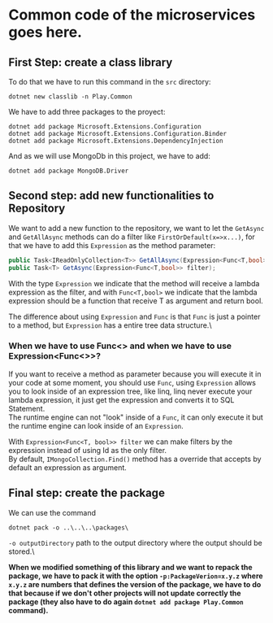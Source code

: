 # Common code of the microservices goes here.

## First Step: create a class library
To do that we have to run this command in the `src` directory:
```
dotnet new classlib -n Play.Common
```

We have to add three packages to the proyect:
```
dotnet add package Microsoft.Extensions.Configuration
dotnet add package Microsoft.Extensions.Configuration.Binder
dotnet add package Microsoft.Extensions.DependencyInjection
```

And as we will use MongoDb in this project, we have to add:
```
dotnet add package MongoDB.Driver
```


## Second step: add new functionalities to Repository
We want to add a new function to the repository, we want to let the `GetAsync` and `GetAllAsync` methods can do a filter like `FirstOrDefault(x=>x...)`, for that we have to add this `Expression` as the method parameter:
```cs
public Task<IReadOnlyCollection<T>> GetAllAsync(Expression<Func<T,bool>> filter);
public Task<T> GetAsync(Expression<Func<T,bool>> filter);
```
With the type `Expression` we indicate that the method will receive a lambda expression as the filter, and with `Func<T,bool>` we indicate that the lambda expression should be a function that receive T as argument and return bool.

The difference about using `Expression` and `Func` is that `Func` is just a pointer to a method, but `Expression` has a entire tree data structure.\

### When we have to use Func<> and when we have to use Expression<Func<>>?
If you want to receive a method as parameter because you will execute it in your code at some moment, you should use `Func`, using `Expression` allows you to look inside of an expression tree, like linq, linq never execute your lambda expression, it just get the expression and converts it to SQL Statement.\
The runtime engine can not "look" inside of a `Func`, it can only execute it but the runtime engine can look inside of an `Expression`.

With `Expression<Func<T, bool>> filter` we can make filters by the expression instead of using Id as the only filter.\
By default, `IMongoCollection.Find()` method has a override that accepts by default an expression as argument.

## Final step: create the package
We can use the command
```
dotnet pack -o ..\..\..\packages\
```

`-o outputDirectory` path to the output directory where the output should be stored.\

**When we modified something of this library and we want to repack the package, we have to pack it with the option `-p:PackageVerion=x.y.z` where `x.y.z` are numbers that defines the version of the package, we have to do that because if we don't other projects will not update correctly the package (they also have to do again `dotnet add package Play.Common` command).**


